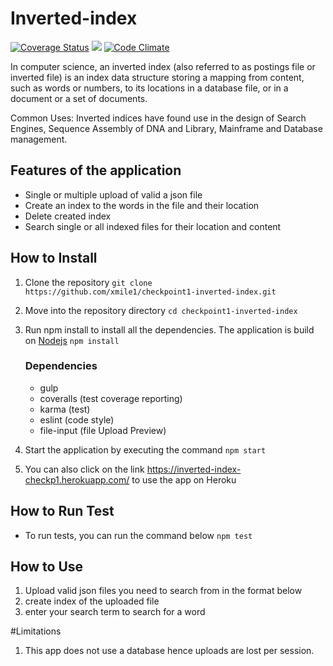 # Inverted-index
[![Coverage Status](https://coveralls.io/repos/github/xmile1/checkpoint1-inverted-index/badge.svg?branch=develop)](https://coveralls.io/github/xmile1/checkpoint1-inverted-index?branch=master)
![](https://travis-ci.org/xmile1/checkpoint1-inverted-index.svg?branch=develop)
[![Code Climate](https://codeclimate.com/repos/5835bf25362f3962b1000523/badges/eac0c7f614cf105ca599/gpa.svg)](https://codeclimate.com/repos/5835bf25362f3962b1000523/feed)

In computer science, an inverted index (also referred to as postings file or inverted file) is an index data structure storing a mapping from content, such as words or numbers, to its locations in a database file, or in a document or a set of documents.

Common Uses: Inverted indices have found use in the design of Search Engines, Sequence Assembly of DNA and Library, Mainframe and Database management.

## Features of the application
- Single or multiple upload of valid a json file
- Create an index to the words in the file and their location
- Delete created index
- Search single or all indexed files for their location and content

## How to Install

1.  Clone the repository `git clone https://github.com/xmile1/checkpoint1-inverted-index.git`
2.  Move into the repository directory `cd checkpoint1-inverted-index`
3.  Run npm install to install all the dependencies. The application is build on [Nodejs](nodejs.org) `npm install`

    ### Dependencies
    - gulp
    - coveralls (test coverage reporting)
    - karma (test)
    - eslint (code style)
    - file-input (file Upload Preview)

4.  Start the application by executing the command `npm start`
5.  You can also click on the link https://inverted-index-checkp1.herokuapp.com/ to use the app on Heroku

## How to Run Test

   - To run tests, you can run the command below `npm test`

## How to Use
1. Upload valid json files you need to search from in the format below
2. create index of the uploaded file
2. enter your search term to search for a word

#Limitations
1. This app does not use a database hence uploads are lost per session.
